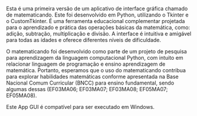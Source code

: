 Esta é uma primeira versão de um aplicativo de interface gráfica chamado de matematicando. Este foi desenvolvido em Python, utilizando o Tkinter e o CustomTkinter. É uma ferramenta educacional complementar projetada para o aprendizado e prática das operações básicas da matemática, como: adição, subtração, multiplicação e divisão. A interface é intuitiva e amigável para todas as idades e oferece diferentes níveis de dificuldade. 

O matematicando foi desenvolvido como parte de um projeto de pesquisa para aprendizagem da linguagem computacional Python, com intuito em relacionar linguagem de programação e ensino aprendizagem de matemática. Portanto, esperamos que o uso do matematicando contribua para explorar habilidades matemáticas conforme apresentada na Base Nacional Comum Curricular (BNCC) para ensino fundamental, sendo algumas dessas (EF03MA06; EF03MA07; EF03MA08; EF05MA07; EF05MA08).

Este App GUI é compatível para ser executado em Windows.

